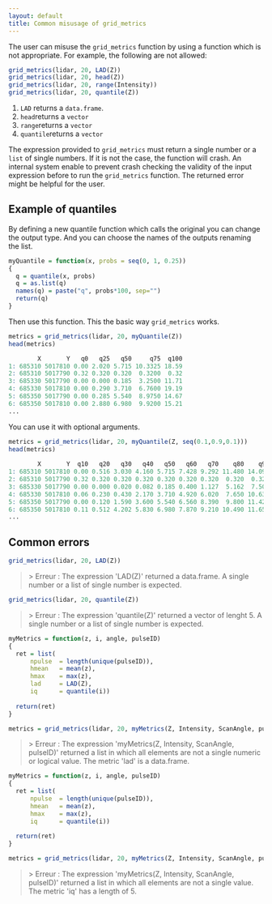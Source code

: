 ```yaml
---
layout: default
title: Common misusage of grid_metrics
---
```


The user can misuse the `grid_metrics` function by using a function which is not appropriate. For example, the following are not allowed: 

```r
grid_metrics(lidar, 20, LAD(Z))
grid_metrics(lidar, 20, head(Z))
grid_metrics(lidar, 20, range(Intensity))
grid_metrics(lidar, 20, quantile(Z))
```

1. `LAD` returns a `data.frame`.
2. `head`returns a  `vector`
3. `range`returns a `vector`
4. `quantile`returns a `vector`

The expression provided to `grid_metrics` must return a single number or a `list` of single numbers. If it is not the case, the function will crash. An internal system enable to prevent crash checking the validity of the input expression before to run the `grid_metrics` function. The returned error might be helpful for the user.

## Example of quantiles

By defining a new quantile function which calls the original you can change the output type. And you can choose the names of the outputs renaming the list.

```r
myQuantile = function(x, probs = seq(0, 1, 0.25))
{
  q = quantile(x, probs)
  q = as.list(q)
  names(q) = paste("q", probs*100, sep="")
  return(q)
}
```
    
Then use this function. This the basic way `grid_metrics` works.
 
```r
metrics = grid_metrics(lidar, 20, myQuantile(Z))
head(metrics)

        X       Y   q0   q25   q50     q75  q100
1: 685310 5017810 0.00 2.020 5.715 10.3325 18.59
2: 685310 5017790 0.32 0.320 0.320  0.3200  0.32
3: 685330 5017790 0.00 0.000 0.185  3.2500 11.71
4: 685330 5017810 0.00 0.290 3.710  6.7600 19.19
5: 685350 5017790 0.00 0.285 5.540  8.9750 14.67
6: 685350 5017810 0.00 2.880 6.980  9.9200 15.21
...
```
 
You can use it with optional arguments.

```r
metrics = grid_metrics(lidar, 20, myQuantile(Z, seq(0.1,0.9,0.1)))
head(metrics)
    
        X       Y  q10   q20   q30   q40   q50   q60   q70    q80    q90
1: 685310 5017810 0.00 0.516 3.030 4.160 5.715 7.428 9.292 11.480 14.093
2: 685310 5017790 0.32 0.320 0.320 0.320 0.320 0.320 0.320  0.320  0.320
3: 685330 5017790 0.00 0.000 0.020 0.082 0.185 0.400 1.127  5.162  7.500
4: 685330 5017810 0.06 0.230 0.430 2.170 3.710 4.920 6.020  7.650 10.630
5: 685350 5017790 0.00 0.120 1.590 3.600 5.540 6.560 8.390  9.800 11.420
6: 685350 5017810 0.11 0.512 4.202 5.830 6.980 7.870 9.210 10.490 11.652
...
``` 
## Common errors

```r
grid_metrics(lidar, 20, LAD(Z))
```

> \> Erreur : The expression 'LAD(Z)' returned a data.frame. A single number or a list of single number is expected.

```r
grid_metrics(lidar, 20, quantile(Z))
```

> \> Erreur : The expression 'quantile(Z)' returned a vector of lenght 5. A single number or a list of single number is expected.

```r
myMetrics = function(z, i, angle, pulseID)
{
  ret = list(
      npulse  = length(unique(pulseID)),
      hmean   = mean(z),
      hmax    = max(z),
      lad     = LAD(Z),
      iq      = quantile(i))
  
  return(ret)
}

metrics = grid_metrics(lidar, 20, myMetrics(Z, Intensity, ScanAngle, pulseID))
```
> \> Erreur : The expression 'myMetrics(Z, Intensity, ScanAngle, pulseID)' returned a list in which all elements are not a single numeric or logical value. The metric 'lad' is a data.frame.

```r
myMetrics = function(z, i, angle, pulseID)
{
  ret = list(
      npulse  = length(unique(pulseID)),
      hmean   = mean(z),
      hmax    = max(z),
      iq      = quantile(i))
  
  return(ret)
}

metrics = grid_metrics(lidar, 20, myMetrics(Z, Intensity, ScanAngle, pulseID))
```

> \>  Erreur : The expression 'myMetrics(Z, Intensity, ScanAngle, pulseID)' returned a list in which all elements are not a single value. The metric 'iq' has a length of 5.

